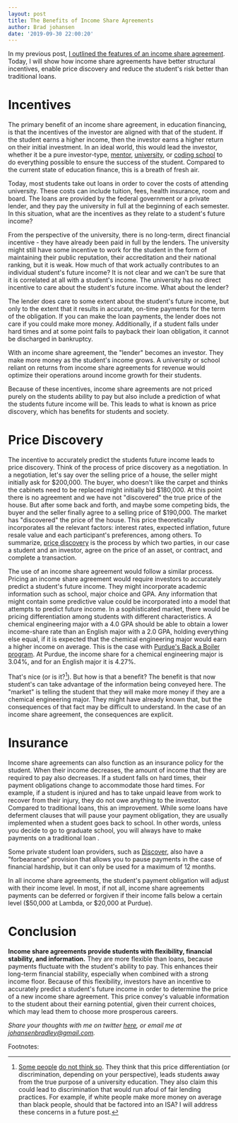 ```yaml
---
layout: post
title: The Benefits of Income Share Agreements
author: Brad johansen
date: '2019-09-30 22:00:20'
---
```

In my previous post, [I outlined the features of an income share agreement](https://bradjohansen.com/blog/an-introduction-to-income-share-agreements). Today, I will show how income share agreements have better structural incentives, enable price discovery and reduce the student's risk better than traditional loans.

# Incentives

The primary benefit of an income share agreement, in education financing, is that the incentives of the investor are aligned with that of the student. If the student earns a higher income, then the investor earns a higher return on their initial investment. In an ideal world, this would lead the investor, whether it be a pure investor-type, [mentor](http://sharpestminds.com), [university](http://purdue.edu/backaboiler), or [coding school](http://lambdaschool.com) to do everything possible to ensure the success of the student. Compared to the current state of education finance, this is a breath of fresh air. 

Today, most students take out loans in order to cover the costs of attending university. These costs can include tuition, fees, health insurance, room and board. The loans are provided by the federal government or a private lender, and they pay the university in full at the beginning of each semester. In this situation, what are the incentives as they relate to a student's future income? 

From the perspective of the university, there is no long-term, direct financial incentive - they have already been paid in full by the lenders. The university might still have some incentive to work for the student in the form of maintaining their public reputation, their accreditation and their national ranking, but it is weak. How much of that work actually contributes to an individual student's future income? It is not clear and we can't be sure that it is correlated at all with a student's income. The university has no direct incentive to care about the student's future income. What about the lender?

The lender does care to some extent about the student's future income, but only to the extent that it results in accurate, on-time payments for the term of the obligation. If you can make the loan payments, the lender does not care if you could make more money. Additionally, if a student falls under hard times and at some point fails to payback their loan obligation, it cannot be discharged in bankruptcy. 

With an income share agreement, the "lender" becomes an investor. They make more money as the student's income grows. A university or school reliant on returns from income share agreements for revenue would optimize their operations around income growth for their students. 

Because of these incentives, income share agreements are not priced purely on the students ability to pay but also include a prediction of what the students future income will be. This leads to what is known as price discovery, which has benefits for students and society.

# Price Discovery

The incentive to accurately predict the students future income leads to price discovery.  Think of the process of price discovery as a negotiation. In a negotiation, let's say over the selling price of a house, the seller might initially ask for $200,000. The buyer, who doesn't like the carpet and thinks the cabinets need to be replaced might initially bid $180,000. At this point there is no agreement and we have not "discovered" the true price of the house. But after some back and forth, and maybe some competing bids, the buyer and the seller finally agree to a selling price of $190,000. The market has "discovered" the price of the house. This price theoretically incorporates all the relevant factors: interest rates, expected inflation, future resale value and each participant's preferences, among others. To summarize, [price discovery](https://www.investopedia.com/terms/p/pricediscovery.asp) is the process by which two parties, in our case a student and an investor, agree on the price of an asset, or contract, and complete a transaction.

The use of an income share agreement would follow a similar process. Pricing an income share agreement would require investors to accurately predict a student's future income. They might incorporate academic information such as school, major choice and GPA. Any information that might contain some predictive value could be incorporated into a model that attempts to predict future income. In a sophisticated market, there would be pricing differentiation among students with different characteristics. A chemical engineering major with a 4.0 GPA should be able to obtain a lower income-share rate than an English major with a 2.0 GPA, holding everything else equal, if it is expected that the chemical engineering major would earn a higher income on average. This is the case with [Purdue's Back a Boiler program](http://purdue.edu/backaboiler). At Purdue, the income share for a chemical engineering major is 3.04%, and for an English major it is 4.27%.

That's nice (or is it?[^1]). But how is that a benefit? The benefit is that now student's can take advantage of the information being conveyed here. The "market" is telling the student that they will make more money if they are a chemical engineering major. They might have already known that, but the consequences of that fact may be difficult to understand. In the case of an income share agreement, the consequences are explicit.

# Insurance

Income share agreements can also function as an insurance policy for the student. When their income decreases, the amount of income that they are required to pay also decreases. If a student falls on hard times, their payment obligations change to accommodate those hard times.  For example, if a student is injured and has to take unpaid leave from work to recover from their injury, they do not owe anything to the investor. Compared to traditional loans, this an improvement. While some loans have deferment clauses that will pause your payment obligation, they are usually  implemented when a student goes back to school. In other words, unless you decide to go to graduate school, you will always have to make payments on a traditional loan
.

Some private student loan providers, such as [Discover](https://www.discover.com/student-loans/repayment/finance/difference-between-deferment-forbearance), also have a "forbearance" provision that allows you to pause payments in the case of financial hardship, but it can only be used for a maximum of 12 months.

In all income share agreements, the student's payment obligation will adjust with their income level. In most, if not all, income share agreements payments can be deferred or forgiven if their income falls below a certain level ($50,000 at Lambda, or $20,000 at Purdue).

# Conclusion

**Income share agreements provide students with flexibility, financial stability, and information.** They are more flexible than loans, because payments fluctuate with the student's ability to pay. This enhances their long-term financial stability, especially when combined with a strong income floor. Because of this flexibility, investors have an incentive to accurately predict a student's future income  in order to determine the price of a new income share agreement. This price convey's valuable information to the student about their earning potential, given their current choices, which may lead them to choose more prosperous careers.

*Share your thoughts with me on twitter [here](https://twitter.com/intent/tweet?text=@brad_johansen), or email me at [johansenbradley@gmail.com](mailto:johansenbradley@gmail.com).*

Footnotes:

[^1]: [Some people](https://www.daveramsey.com/blog/income-share-agreements) [do not think so](https://www.newamerica.org/education-policy/edcentral/income-share-agreements-arent-solution-student-debt/). They think that this price differentiation (or discrimination, depending on your perspective), leads students away from the true purpose of a university education. They also claim this could lead to discrimination that would run afoul of fair lending practices. For example, if white people make more money on average than black people, should that be factored into an ISA? I will address these concerns in a future post.
